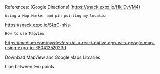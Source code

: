 References:
    [Google Directions]	(https://snack.expo.io/HkjlCvVM4)

    Using a Map Marker and pin pointing my location
https://snack.expo.io/SkqC-nNs-

    How to use MapView
https://medium.com/nycdev/create-a-react-native-app-with-google-map-using-expo-io-68041252023d

Download MapView and Google Maps Libraries

Line between two points
